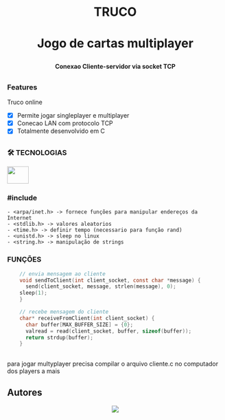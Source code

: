 <h1 align="center">TRUCO<h1>

<p align="center">Jogo de cartas multiplayer<p>

<h4 align="center"> Conexao Cliente-servidor via socket TCP <h4>

##

### Features
<p>Truco online<p>

- [x] Permite jogar singleplayer e multiplayer
- [x] Conecao LAN com protocolo TCP
- [x] Totalmente desenvolvido em C

##

### 🛠️ TECNOLOGIAS

 <img height="40" width="50" src="https://cdn.jsdelivr.net/gh/devicons/devicon/icons/c/c-original.svg" />
 <h3>#include </h3>

    - <arpa/inet.h> -> fornece funções para manipular endereços da Internet
    - <stdlib.h> -> valores aleatorios
    - <time.h> -> definir tempo (necessario para função rand)
    - <unistd.h> -> sleep no linux
    - <string.h> -> manipulação de strings
 
 <h3>FUNÇÕES</h3>
 
```c
    // envia mensagem ao cliente
    void sendToClient(int client_socket, const char *message) {
      send(client_socket, message, strlen(message), 0);
    sleep(1);
    }

    // recebe mensagem do cliente
    char* receiveFromClient(int client_socket) {
      char buffer[MAX_BUFFER_SIZE] = {0};
      valread = read(client_socket, buffer, sizeof(buffer));
      return strdup(buffer);
    }
```

## 

para jogar multyplayer precisa compilar o arquivo cliente.c no computador dos players a mais

## Autores
<div align="center">
  <a align="center" href="https://github.com/vkakarott/TRUCO/graphs/contributors">
  <img src="https://contrib.rocks/image?repo=vkakarott/TRUCO" />
  </a>
</div>
